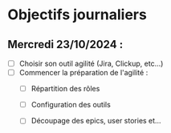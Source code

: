 # Objectifs journaliers

##  Mercredi 23/10/2024 :


- [ ] Choisir son outil agilité (Jira, Clickup, etc…)
- [ ] Commencer la préparation de l'agilité : 
  - [ ] Répartition des rôles
  - [ ] Configuration des outils
  - [ ] Découpage des epics, user stories et…


